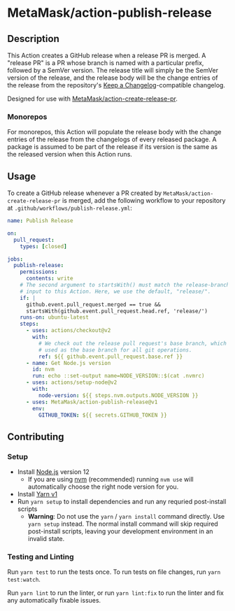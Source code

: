 # MetaMask/action-publish-release

## Description

This Action creates a GitHub release when a release PR is merged.
A "release PR" is a PR whose branch is named with a particular prefix, followed by a SemVer version.
The release title will simply be the SemVer version of the release, and the release body will be the change entries of the release from the repository's [Keep a Changelog](https://keepachangelog.com/en/1.0.0/)-compatible changelog.

Designed for use with [MetaMask/action-create-release-pr](https://github.com/MetaMask/action-create-release-pr).

### Monorepos

For monorepos, this Action will populate the release body with the change entries of the release from the changelogs of every released package.
A package is assumed to be part of the release if its version is the same as the released version when this Action runs.

## Usage

To create a GitHub release whenever a PR created by `MetaMask/action-create-release-pr` is merged, add the following workflow to your repository at `.github/workflows/publish-release.yml`:

```yaml
name: Publish Release

on:
  pull_request:
    types: [closed]

jobs:
  publish-release:
    permissions:
      contents: write
    # The second argument to startsWith() must match the release-branch-prefix
    # input to this Action. Here, we use the default, "release/".
    if: |
      github.event.pull_request.merged == true &&
      startsWith(github.event.pull_request.head.ref, 'release/')
    runs-on: ubuntu-latest
    steps:
      - uses: actions/checkout@v2
        with:
          # We check out the release pull request's base branch, which will be
          # used as the base branch for all git operations.
          ref: ${{ github.event.pull_request.base.ref }}
      - name: Get Node.js version
        id: nvm
        run: echo ::set-output name=NODE_VERSION::$(cat .nvmrc)
      - uses: actions/setup-node@v2
        with:
          node-version: ${{ steps.nvm.outputs.NODE_VERSION }}
      - uses: MetaMask/action-publish-release@v1
        env:
          GITHUB_TOKEN: ${{ secrets.GITHUB_TOKEN }}
```

## Contributing

### Setup

- Install [Node.js](https://nodejs.org) version 12
  - If you are using [nvm](https://github.com/creationix/nvm#installation) (recommended) running `nvm use` will automatically choose the right node version for you.
- Install [Yarn v1](https://yarnpkg.com/en/docs/install)
- Run `yarn setup` to install dependencies and run any requried post-install scripts
  - **Warning**: Do not use the `yarn` / `yarn install` command directly. Use `yarn setup` instead. The normal install command will skip required post-install scripts, leaving your development environment in an invalid state.

### Testing and Linting

Run `yarn test` to run the tests once. To run tests on file changes, run `yarn test:watch`.

Run `yarn lint` to run the linter, or run `yarn lint:fix` to run the linter and fix any automatically fixable issues.
